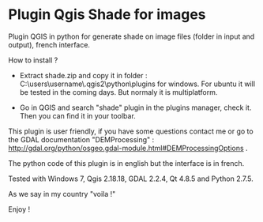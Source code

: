 # Plugin Qgis Shade for images
Plugin QGIS in python for generate shade on image files (folder in input and output), french interface.

How to install ?
- Extract shade.zip and copy it in folder : C:\\users\username\\.qgis2\python\plugins for windows.
For ubuntu it will be tested in the coming days. But normaly it is multiplatform.

- Go in QGIS and search "shade" plugin in the plugins manager, check it. Then you can find it in your toolbar.

This plugin is user friendly, if you have some questions contact me or go to the GDAL documentation "DEMProcessing" : http://gdal.org/python/osgeo.gdal-module.html#DEMProcessingOptions .

The python code of this plugin is in english but the interface is in french.

Tested with Windows 7, Qgis 2.18.18, GDAL 2.2.4, Qt 4.8.5 and Python 2.7.5.

As we say in my country "voila !"

Enjoy !
